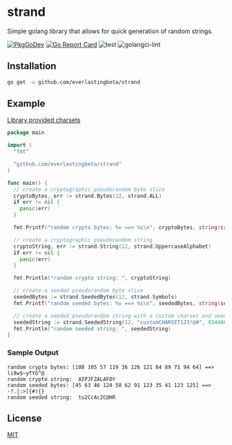 # strand

Simple golang library that allows for quick generation of random strings.

[![PkgGoDev](https://pkg.go.dev/badge/everlastingbeta/strand)](https://pkg.go.dev/github.com/everlastingbeta/strand)
[![Go Report Card](https://goreportcard.com/badge/everlastingbeta/strand?style=flat-square)](https://goreportcard.com/report/everlastingbeta/strand)
![test](https://github.com/everlastingbeta/strand/workflows/test/badge.svg)
![golangci-lint](https://github.com/everlastingbeta/strand/workflows/golangci-lint/badge.svg)

## Installation

```sh
go get -u github.com/everlastingbeta/strand
```

## Example

[Library provided charsets](https://godoc.org/github.com/everlastingbeta/strand#pkg-constants)

```go
package main

import (
  "fmt"

  "github.com/everlastingbeta/strand"
)

func main() {
  // create a cryptographic pseudorandom byte slice
  cryptoBytes, err := strand.Bytes(12, strand.ALL)
  if err != nil {
    panic(err)
  }

  fmt.Printf("random crypto bytes: %v ==> %s\n", cryptoBytes, string(cryptoBytes))

  // create a cryptographic pseudorandom string
  cryptoString, err := strand.String(12, strand.UppercaseAlphabet)
  if err != nil {
    panic(err)
  }

  fmt.Println("random crypto string: ", cryptoString)

  // create a seeded pseudorandom byte slice
  seededBytes := strand.SeededBytes(12, strand.Symbols)
  fmt.Printf("random seeded bytes: %v ==> %s\n", seededBytes, string(seededBytes))

  // create a seeded pseudorandom string with a custom charset and seed
  seededString := strand.SeededString(12, "customCHARSET123!@#", 934006630)
  fmt.Println("random seeded string: ", seededString)
}
```

### Sample Output

```
random crypto bytes: [108 105 57 119 36 126 121 84 89 71 94 64] ==> li9w$~yTYG^@
random crypto string:  AIPJFZALAFOY
random seeded bytes: [45 63 46 124 58 62 91 123 35 41 123 125] ==> -?.|:>[{#){}
random seeded string:  tu2CcAc2C@HR
```

## License

[MIT](https://github.com/everlastingbeta/strand/blob/master/LICENSE)
